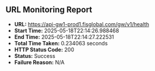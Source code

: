 ## URL Monitoring Report

- **URL:** https://api-gw1-prod1.fisglobal.com/gw/v1/health
- **Start Time:** 2025-05-18T22:14:26.988468
- **End Time:** 2025-05-18T22:14:27.222531
- **Total Time Taken:** 0.234063 seconds
- **HTTP Status Code:** 200
- **Status:** Success
- **Failure Reason:** N/A
